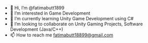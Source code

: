- 👋 Hi, I’m @fatimabutt1899
- 👀 I’m interested in Game Development
- 🌱 I’m currently learning Unity Game Development using C#
- 💞️ I’m looking to collaborate on Unity Gaming Projects, Software Development (Java/C++) 
- 📫 How to reach me fatimabutt18899@gmail.com

<!---
fatimabutt1899/fatimabutt1899 is a ✨ special ✨ repository because its `README.md` (this file) appears on your GitHub profile.
You can click the Preview link to take a look at your changes.
--->
